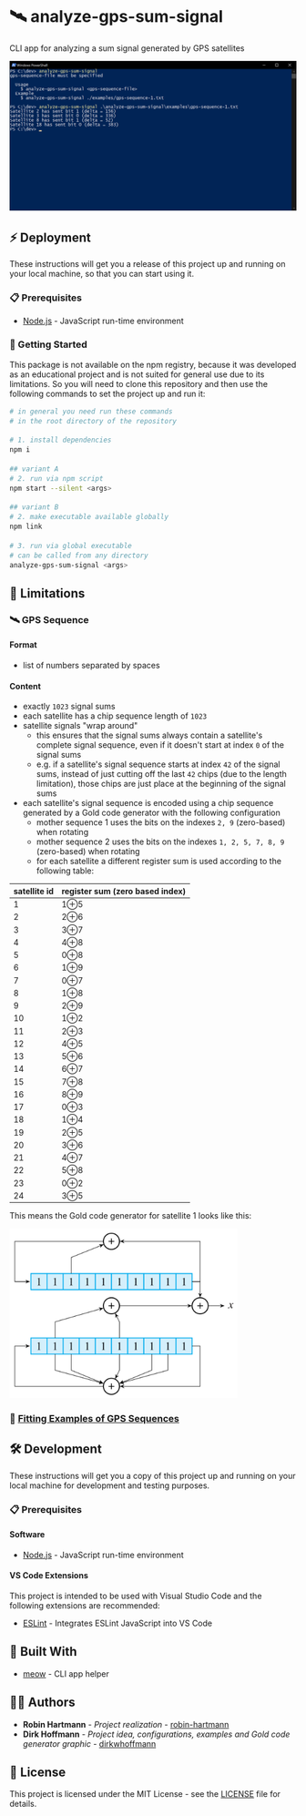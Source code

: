 # 🛰️ analyze-gps-sum-signal

CLI app for analyzing a sum signal generated by GPS satellites

![Usage](docs/images/usage.png)

## ⚡ Deployment

These instructions will get you a release of this project up and running on your local machine, so that you can start using it.

### 📋 Prerequisites

* [Node.js](https://nodejs.org) - JavaScript run-time environment

### 🚀 Getting Started

This package is not available on the npm registry, because it was developed as an educational project and is not suited for general use due to its limitations. So you will need to clone this repository and then use the following commands to set the project up and run it:

```bash
# in general you need run these commands
# in the root directory of the repository

# 1. install dependencies
npm i

## variant A
# 2. run via npm script
npm start --silent <args>

## variant B
# 2. make executable available globally
npm link

# 3. run via global executable
# can be called from any directory
analyze-gps-sum-signal <args>
```

## 🛑 Limitations

### 🛰️ GPS Sequence

#### Format

* list of numbers separated by spaces

#### Content

* exactly `1023` signal sums
* each satellite has a chip sequence length of `1023`
* satellite signals "wrap around"
  * this ensures that the signal sums always contain a satellite's complete signal sequence, even if it doesn't start at index `0` of the signal sums
  * e.g. if a satellite's signal sequence starts at index `42` of the signal sums, instead of just cutting off the last `42` chips (due to the length limitation), those chips are just place at the beginning of the signal sums
* each satellite's signal sequence is encoded using a chip sequence generated by a Gold code generator with the following configuration
  * mother sequence 1 uses the bits on the indexes `2, 9` (zero-based) when rotating
  * mother sequence 2 uses the bits on the indexes `1, 2, 5, 7, 8, 9` (zero-based) when rotating
  * for each satellite a different register sum is used according to the following table:

|satellite id|register sum (zero based index)
|-|-
|1|1⊕5
|2|2⊕6
|3|3⊕7
|4|4⊕8
|5|0⊕8
|6|1⊕9
|7|0⊕7
|8|1⊕8
|9|2⊕9
|10|1⊕2
|11|2⊕3
|12|4⊕5
|13|5⊕6
|14|6⊕7
|15|7⊕8
|16|8⊕9
|17|0⊕3
|18|1⊕4
|19|2⊕5
|20|3⊕6
|21|4⊕7
|22|5⊕8
|23|0⊕2
|24|3⊕5

This means the Gold code generator for satellite 1 looks like this:

<img src="docs/images/gold-code-generator-satellite-1.png" alt="Gold code generator for satellite 1" width="400" />

### 📘 [Fitting Examples of GPS Sequences](examples)

## 🛠️ Development

These instructions will get you a copy of this project up and running on your local machine for development and testing purposes.

### 📋 Prerequisites

#### Software

* [Node.js](https://nodejs.org) - JavaScript run-time environment

#### VS Code Extensions

This project is intended to be used with Visual Studio Code and the following extensions are recommended:

* [ESLint](https://marketplace.visualstudio.com/items?itemName=dbaeumer.vscode-eslint) - Integrates ESLint JavaScript into VS Code

## 🧰 Built With

* [meow](https://github.com/sindresorhus/meow) - CLI app helper

## 👨‍💻 Authors

* **Robin Hartmann** - *Project realization* - [robin-hartmann](https://github.com/robin-hartmann)
* **Dirk Hoffmann** - *Project idea, configurations, examples and Gold code generator graphic* - [dirkwhoffmann](https://github.com/dirkwhoffmann)

## 📃 License

This project is licensed under the MIT License - see the [LICENSE](LICENSE) file for details.
